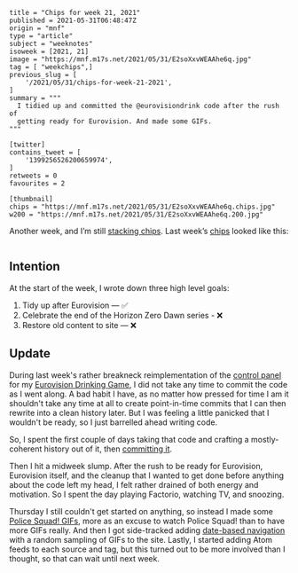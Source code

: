 ```
title = "Chips for week 21, 2021"
published = 2021-05-31T06:48:47Z
origin = "mnf"
type = "article"
subject = "weeknotes"
isoweek = [2021, 21]
image = "https://mnf.m17s.net/2021/05/31/E2soXxvWEAAhe6q.jpg"
tag = [ "weekchips",]
previous_slug = [
    '/2021/05/31/chips-for-week-21-2021',
]
summary = """
  I tidied up and committed the @eurovisiondrink code after the rush of
  getting ready for Eurovision. And made some GIFs.
"""

[twitter]
contains_tweet = [
    '1399256526200659974',
]
retweets = 0
favourites = 2

[thumbnail]
chips = "https://mnf.m17s.net/2021/05/31/E2soXxvWEAAhe6q.chips.jpg"
w200 = "https://mnf.m17s.net/2021/05/31/E2soXxvWEAAhe6q.200.jpg"
```

Another week, and I’m still [stacking chips][chips]. Last week’s
[chips][markers] looked like this:

[chips]: /2020/06/19/my-week-in-poker-chips
[markers]: /2020/08/22/my-weekchips-markers

<p class='image'><img src='https://mnf.m17s.net/2021/05/31/E2soXxvWEAAhe6q.jpg' alt=''></p>

## Intention

At the start of the week, I wrote down three high level goals:

1. Tidy up after Eurovision — ✅
1. Celebrate the end of the Horizon Zero Dawn series - ❌
1. Restore old content to site — ❌


## Update

During last week's rather breakneck reimplementation of the
[control panel][cp] for my [Eurovision Drinking Game][edg],
I did not take any time to commit the code as I went along. A bad habit I
have, as no matter how pressed for time I am it shouldn't take any time at all
to create point-in-time commits that I can then rewrite into a clean history
later. But I was feeling a little panicked that I wouldn't be ready, so I just
barrelled ahead writing code.

So, I spent the first couple of days taking that code and crafting a 
mostly-coherent history out of it, then [committing it][rebuild].

[cp]: https://github.com/norm/eurodrink
[edg]: https://eurovisiondrinking.com
[rebuild]: https://github.com/norm/eurodrink/compare/00142ac...7351b9c

Then I hit a midweek slump. After the rush to be ready for Eurovision,
Eurovision itself, and the cleanup that I wanted to get done before anything
about the code left my head, I felt rather drained of both energy and
motivation. So I spent the day playing Factorio, watching TV, and snoozing.

Thursday I still couldn't get started on anything, so instead I made some
[Police Squad! GIFs][gifs], more as an excuse to watch Police Squad! than
to have more GIFs really. And then I got side-tracked adding
[date-based navigation][dbn] with a random sampling of GIFs to the site.
Lastly, I started adding Atom feeds to each source and tag, but this turned
out to be more involved than I thought, so that can wait until next week.

[gifs]: https://github.com/norm/gifs.cackhanded.net/commit/da4e5fd7ce35bb22268efbed58089ba7ab45ba1e
[dbn]: https://github.com/norm/gifs.cackhanded.net/commit/b865582097337ee375ac248d6b927bc70637b91b
